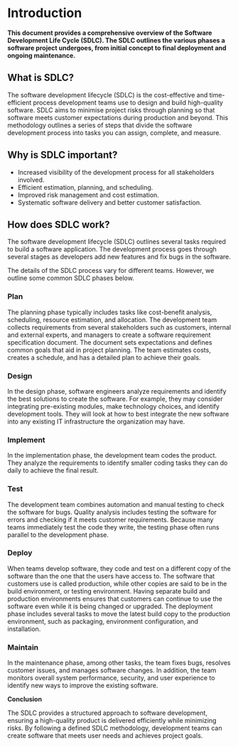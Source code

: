 # Introduction

__This document provides a comprehensive overview of the Software Development Life Cycle (SDLC). The SDLC outlines the various phases a software project undergoes, from initial concept to final deployment and ongoing maintenance.__

## What is SDLC?
The software development lifecycle (SDLC) is the cost-effective and time-efficient process development teams use to design and build high-quality software. SDLC aims to minimise project risks through planning so that software meets customer expectations during production and beyond. This methodology outlines a series of steps that divide the software development process into tasks you can assign, complete, and measure.

## Why is SDLC important?
  - Increased visibility of the development process for all stakeholders involved.
- Efficient estimation, planning, and scheduling.
- Improved risk management and cost estimation.
- Systematic software delivery and better customer satisfaction.



## How does SDLC work?
The software development lifecycle (SDLC) outlines several tasks required to build a software application. The development process goes through several stages as developers add new features and fix bugs in the software.

The details of the SDLC process vary for different teams. However, we outline some common SDLC phases below.

### Plan

The planning phase typically includes tasks like cost-benefit analysis, scheduling, resource estimation, and allocation. The development team collects requirements from several stakeholders such as customers, internal and external experts, and managers to create a software requirement specification document.
The document sets expectations and defines common goals that aid in project planning. The team estimates costs, creates a schedule, and has a detailed plan to achieve their goals.

### Design
In the design phase, software engineers analyze requirements and identify the best solutions to create the software. For example, they may consider integrating pre-existing modules, make technology choices, and identify development tools. They will look at how to best integrate the new software into any existing IT infrastructure the organization may have.

### Implement

In the implementation phase, the development team codes the product. They analyze the requirements to identify smaller coding tasks they can do daily to achieve the final result.

### Test
The development team combines automation and manual testing to check the software for bugs. Quality analysis includes testing the software for errors and checking if it meets customer requirements. Because many teams immediately test the code they write, the testing phase often runs parallel to the development phase.

### Deploy
When teams develop software, they code and test on a different copy of the software than the one that the users have access to. The software that customers use is called production, while other copies are said to be in the build environment, or testing environment.
Having separate build and production environments ensures that customers can continue to use the software even while it is being changed or upgraded. The deployment phase includes several tasks to move the latest build copy to the production environment, such as packaging, environment configuration, and installation.

### Maintain
In the maintenance phase, among other tasks, the team fixes bugs, resolves customer issues, and manages software changes. In addition, the team monitors overall system performance, security, and user experience to identify new ways to improve the existing software.

__Conclusion__

The SDLC provides a structured approach to software development, ensuring a high-quality product is delivered efficiently while minimizing risks. By following a defined SDLC methodology, development teams can create software that meets user needs and achieves project goals.